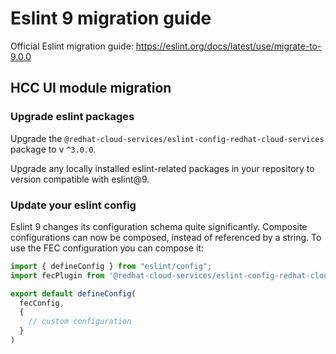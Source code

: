 # Eslint 9 migration guide

Official Eslint migration guide: https://eslint.org/docs/latest/use/migrate-to-9.0.0

## HCC UI module migration

### Upgrade eslint packages

Upgrade the `@redhat-cloud-services/eslint-config-redhat-cloud-services` package to v `^3.0.0`.

Upgrade any locally installed eslint-related packages in your repository to version compatible with eslint@9.

### Update your eslint config

Eslint 9 changes its configuration schema quite significantly. Composite configurations can now be composed, instead of referenced by a string. To use the FEC configuration you can compose it:

```js
import { defineConfig } from "eslint/config";
import fecPlugin from '@redhat-cloud-services/eslint-config-redhat-cloud-services'

export default defineConfig(
  fecConfig,
  {
    // custom configuration
  }
)
```
